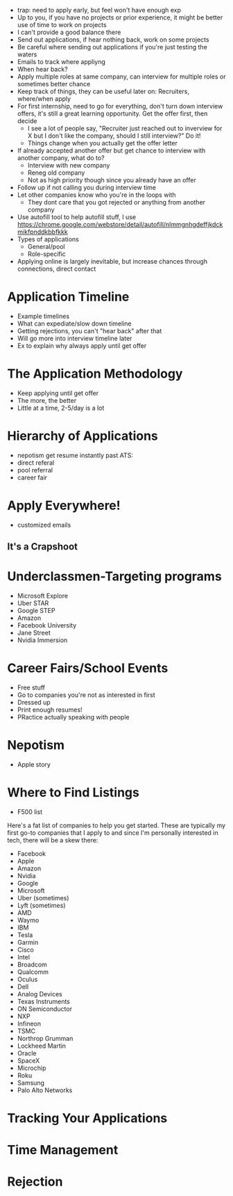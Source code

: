 
- trap: need to apply early, but feel won't have enough exp
- Up to you, if you have no projects or prior experience, it might be better use of time to work on projects
- I can't provide a good balance there
- Send out applications, if hear nothing back, work on some projects
- Be careful where sending out applications if you're just testing the waters
- Emails to track where appliyng
- When hear back?
- Apply multiple roles at same company, can interview for multiple roles or sometimes better chance
- Keep track of things, they can be useful later on: Recruiters, where/when apply
- For first internship, need to go for everything, don't turn down interview offers, it's still a great learning opportunity. Get the offer first, then decide
  - I see a lot of people say, "Recruiter just reached out to inverview for X but I don't like the company, should I still interview?" Do it!
  - Things change when you actually get the offer letter
- If already accepted another offer but get chance to interview with another company, what do to?
  - Interview with new company
  - Reneg old company
  - Not as high priority though since you already have an offer
- Follow up if not calling you during interview time
- Let other companies know who you're in the loops with
  - They dont care that you got rejected or anything from another company
- Use autofill tool to help autofill stuff, I use https://chrome.google.com/webstore/detail/autofill/nlmmgnhgdeffjkdckmikfpnddkbbfkkk
- Types of applications
  - General/pool
  - Role-specific
- Applying online is largely inevitable, but increase chances through connections, direct contact

# Application Timeline

- Example timelines
- What can expediate/slow down timeline
- Getting rejections, you can't "hear back" after that
- Will go more into interview timeline later
- Ex to explain why always apply until get offer

# The Application Methodology

- Keep applying until get offer
- The more, the better
- Little at a time, 2-5/day is a lot

# Hierarchy of Applications

- nepotism 
get resume instantly past ATS:
- direct referal 
- pool referral 
- career fair 
# Apply Everywhere!

- customized emails 

## It's a Crapshoot

# Underclassmen-Targeting programs

- Microsoft Explore
- Uber STAR
- Google STEP
- Amazon
- Facebook University
- Jane Street
- Nvidia Immersion

# Career Fairs/School Events

- Free stuff
- Go to companies you're not as interested in first
- Dressed up
- Print enough resumes!
- PRactice actually speaking with people

# Nepotism

- Apple story

# Where to Find Listings

- F500 list

Here's a fat list of companies to help you get started. These are typically my first go-to companies that I apply to and since I'm personally interested in tech, there will be a skew there:

- Facebook
- Apple
- Amazon
- Nvidia
- Google
- Microsoft
- Uber (sometimes)
- Lyft (sometimes)
- AMD
- Waymo
- IBM
- Tesla
- Garmin
- Cisco
- Intel
- Broadcom
- Qualcomm
- Oculus
- Dell
- Analog Devices
- Texas Instruments
- ON Semiconductor
- NXP
- Infineon
- TSMC
- Northrop Grumman
- Lockheed Martin
- Oracle
- SpaceX
- Microchip
- Roku
- Samsung
- Palo Alto Networks

# Tracking Your Applications

# Time Management


# Rejection